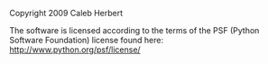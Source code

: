 Copyright 2009 Caleb Herbert

The software is licensed according to the terms of the PSF (Python Software Foundation) license found here: http://www.python.org/psf/license/